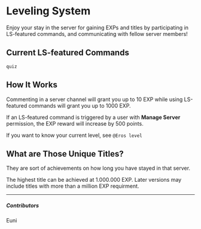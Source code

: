 # Leveling System


Enjoy your stay in the server for gaining EXPs and titles by participating in LS-featured commands, and communicating with fellow server members!

## Current LS-featured Commands


`quiz`

## How It Works


Commenting in a server channel will grant you up to 10 EXP while using LS-featured commands will grant you up to 1000 EXP.

If an LS-featured command is triggered by a user with __Manage Server__ permission, the EXP reward will increase by 500 points.

If you want to know your current level, see `@Eros level` 

## What are Those Unique Titles?


They are sort of achievements on how long you have stayed in that server.

The highest title can be achieved at 1.000.000 EXP. Later versions may include titles with more than a million EXP requirment.


---

##### Contributors


Euni
